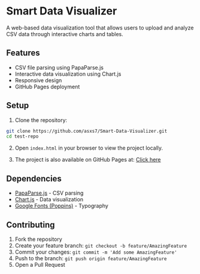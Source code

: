 # Smart Data Visualizer

A web-based data visualization tool that allows users to upload and analyze CSV data through interactive charts and tables.

## Features

- CSV file parsing using PapaParse.js
- Interactive data visualization using Chart.js
- Responsive design
- GitHub Pages deployment

## Setup

1. Clone the repository:
```bash
git clone https://github.com/asxs7/Smart-Data-Visualizer.git
cd test-repo
```

2. Open `index.html` in your browser to view the project locally.

3. The project is also available on GitHub Pages at: [Click here](https://asxs7.github.io/Smart-Data-Visualizer/)

## Dependencies

- [PapaParse.js](https://www.papaparse.com/) - CSV parsing
- [Chart.js](https://www.chartjs.org/) - Data visualization
- [Google Fonts (Poppins)](https://fonts.google.com/specimen/Poppins) - Typography

## Contributing

1. Fork the repository
2. Create your feature branch: `git checkout -b feature/AmazingFeature`
3. Commit your changes: `git commit -m 'Add some AmazingFeature'`
4. Push to the branch: `git push origin feature/AmazingFeature`
5. Open a Pull Request
